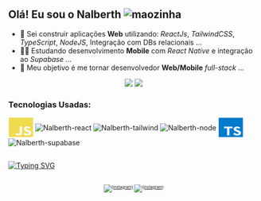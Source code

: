 ## Olá! Eu sou o Nalberth <img alt="maozinha" width="28" src="https://media.giphy.com/media/hvRJCLFzcasrR4ia7z/giphy.gif">

- 🌱 Sei construir aplicações __Web__ utilizando: _ReactJs_, _TailwindCSS_, _TypeScript_, _NodeJS_, Integração com DBs relacionais ...
- 👨‍🏫 Estudando desenvolvimento __Mobile__ com _React Native_ e integração ao _Supabase_ ...
- 🚀 Meu objetivo é me tornar desenvolvedor __Web/Mobile__ _full-stack_ ...

<div align="center">
  <img height="180em" src="https://github-readme-stats-sigma-five.vercel.app/api?username=nalbertc&show_icons=true&theme=tokyonight&include_all_commits=true&count_private=true"/>
  <img height="180em" src="https://github-readme-stats-sigma-five.vercel.app/api/top-langs/?username=NalbertC&layout=compact&langs_count=7&theme=tokyonight"/>
</div>

### Tecnologias Usadas: 

<div style="display: inline_block">
 <img align="center" alt="Nalberth-Js" height="40" width="50" src="https://raw.githubusercontent.com/devicons/devicon/master/icons/javascript/javascript-plain.svg">
 <img align="center" alt="Nalberth-react" height="40" width="50" src="https://cdn.jsdelivr.net/gh/devicons/devicon/icons/react/react-original.svg" />
 <img align="center" alt="Nalberth-tailwind" height="50"  width="50" src="https://cdn.jsdelivr.net/gh/devicons/devicon@latest/icons/tailwindcss/tailwindcss-original.svg" />
 <img align="center" alt="Nalberth-node" height="40" width="50" src="https://cdn.jsdelivr.net/gh/devicons/devicon@latest/icons/nodejs/nodejs-original.svg" />
 <img align="center" alt="Nalberth-Ts" height="40" width="50" src="https://raw.githubusercontent.com/devicons/devicon/master/icons/typescript/typescript-plain.svg">
 <img align="center" alt="Nalberth-supabase" height="40" width="50" src="https://www.vectorlogo.zone/logos/supabase/supabase-icon.svg" />
</div>
 
## 
[![Typing SVG](https://readme-typing-svg.herokuapp.com?font=Courier&color=00D400FD&vCenter=true&lines=Obrigado+pela+visita+%F0%9F%91%8D)](https://git.io/typing-svg)
##  
       
<div align="center" style="display: inline_block; font-size: 8px">
 
 [![(instagram)](https://img.shields.io/badge/Instagram-E4405F?style=for-the-badge&logo=instagram&logoColor=white)](https://instagram.com/castro.nalberth_00) [![(instagram)](https://img.shields.io/badge/LinkedIn-0077B5?style=for-the-badge&logo=linkedin&logoColor=white)](http://ca.linkedin.com/in/nalberth-castro-1969a3239)    
 
</div>
    
    
